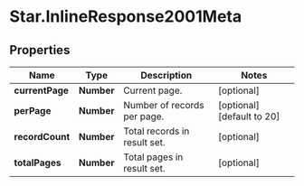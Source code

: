 # Star.InlineResponse2001Meta

## Properties

Name | Type | Description | Notes
------------ | ------------- | ------------- | -------------
**currentPage** | **Number** | Current page. | [optional] 
**perPage** | **Number** | Number of records per page. | [optional] [default to 20]
**recordCount** | **Number** | Total records in result set. | [optional] 
**totalPages** | **Number** | Total pages in result set. | [optional] 


